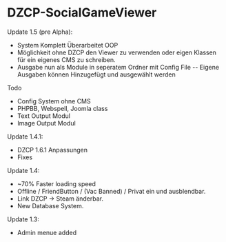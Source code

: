DZCP-SocialGameViewer
=====================

Update 1.5 (pre Alpha):
- System Komplett Überarbeitet OOP
- Möglichkeit ohne DZCP den Viewer zu verwenden oder eigen Klassen für ein eigenes CMS zu schreiben.
- Ausgabe nun als Module in seperatem Ordner mit Config File
-- Eigene Ausgaben können Hinzugefügt und ausgewählt werden

Todo
- Config System ohne CMS
- PHPBB, Webspell, Joomla class
- Text Output Modul
- Image Output Modul

Update 1.4.1:
- DZCP 1.6.1 Anpassungen
- Fixes

Update 1.4:
- ~70% Faster loading speed
- Offline / FriendButton / (Vac Banned) / Privat ein und ausblendbar.
- Link DZCP -> Steam änderbar.
- New Database System.

Update 1.3:
- Admin menue added
